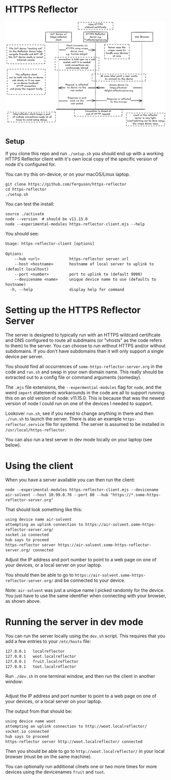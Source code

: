 # HTTPS Reflector

![Basic architecture diagram showing how the HTTPS Redirector server and client interact.](HTTPS-Reflector-20250426.png)

## Setup

If you clone this repo and run `./setup.sh` you should end up with a
working HTTPS Reflector client with it's own local copy of the
specific version of node it's configured for.

You can try this on-device, or on your macOS/Linux laptop.

```
git clone https://github.com/ferguson/https-reflector
cd https-reflector
./setup.sh
```

You can test the install:

```
source ./activate
node --version  # should be v11.15.0
node --experimental-modules https-reflector-client.mjs --help
```

You should see:
```
Usage: https-reflector-client [options]

Options:
    --hub <url>             https-reflector server url
    --host <hostname>       hostname of local server to uplink to (default localhost)
    --port <number>         port to uplink to (default 9090)
    --devicename <name>     unique device name to use (defaults to hostname)
  -h, --help                display help for command
```

# Setting up the HTTPS Reflector Server

The server is designed to typically run with an HTTPS wildcard
certificate and DNS configured to route all subdmains (or "vhosts"
as the code refers to them) to the server. You can choose to run
without HTTPS and/or without subdomains. If you don't have subdomains
than it will only support a single device per server.

You should find all occurrences of `some-https-reflector-server.org`
in the code and `run.sh` and swap in your own domain name. This really
should be extracted out to a config file or command arguments
(someday).

The `.mjs` file extensions, the `--expermential-modules` flag for
`node`, and the weird `import` statements workarounds in the code are
all to support running this on an old version of node: v11.15.0. This
is because that was the newest version of node I could run on one of
the devices I needed to support.

Lookover `run.sh`, see if you need to change anything in there and
then `./run.sh` to launch the server. There is also an example
`https-reflector.service` file for systemd. The server is
assumed to be installed in `/usr/local/https-reflector`.

You can also run a test server in dev mode locally on your laptop (see below).

# Using the client

When you have a server available you can then run the client:

```
node --experimental-modules https-reflector-client.mjs --devicename air-solvent --host 10.99.0.70 --port 80 --hub "https://*.some-https-reflector-server.org"
```

That should look something like this:
```
using device name air-solvent
attempting an uplink connection to https://air-solvent.some-https-reflector-server.org/
socket.io connected
hub says to proceed
https-reflector server https://air-solvent.some-https-reflector-server.org/ connected
```

Adjust the IP address and port number to point to a web page
on one of your devices, or a local server on your laptop.

You should then be able to go to `https://air-solvent.some-https-reflector-server.org/`
and be connected to your device.

Note: `air-solvent` was just a unique name I picked randomly for the
device. You just have to use the same identifier when connecting with
your browser, as shown above.

# Running the server in dev mode

You can run the server locally using the `dev.sh` script. This
requires that you add a few entries to your `/etc/hosts` file:

```
127.0.0.1	localreflector
127.0.0.1	woot.localreflector
127.0.0.1	fruit.localreflector
127.0.0.1	toot.localreflector
```

Run `./dev.sh` in one terminal window, and then run the client in another window:

``` node --experimental-modules https-reflector-client.mjs --hub "http://*.localreflector" --host 10.99.0.70 --port 80 --devicename woot
```

Adjust the IP address and port number to point to a web page
on one of your devices, or a local server on your laptop.

The output from that should be:
```
using device name woot
attempting an uplink connection to http://woot.localreflector/
socket.io connected
hub says to proceed
https-reflector server http://woot.localreflector/ connected
```

Then you should be able to go to `http://woot.localreflector/` in your local browser (must be on the same machine).

You can optionally run additional clinets one or two more
times for more devices using the devicenames `fruit` and `toot`.
